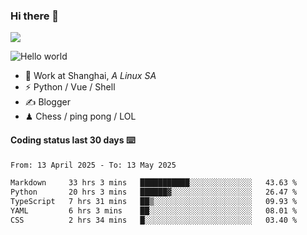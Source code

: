 ### Hi there 👋
![](https://komarev.com/ghpvc/?username=Xuhandsome)


<img src="https://github-readme-stats.vercel.app/api?username=XuHandsome&show_icons=true&theme=merko" alt="Hello world">

<br/>

- 🍻  Work at Shanghai, _A Linux SA_
- ⚡  Python / Vue / Shell
- ✍️  Blogger
- ♟  Chess / ping pong / LOL

#### Coding status last 30 days ⌨️

<!--START_SECTION:waka-->

```txt
From: 13 April 2025 - To: 13 May 2025

Markdown     33 hrs 3 mins   ███████████░░░░░░░░░░░░░░   43.63 %
Python       20 hrs 3 mins   ██████▓░░░░░░░░░░░░░░░░░░   26.47 %
TypeScript   7 hrs 31 mins   ██▒░░░░░░░░░░░░░░░░░░░░░░   09.93 %
YAML         6 hrs 3 mins    ██░░░░░░░░░░░░░░░░░░░░░░░   08.01 %
CSS          2 hrs 34 mins   █░░░░░░░░░░░░░░░░░░░░░░░░   03.40 %
```

<!--END_SECTION:waka-->
